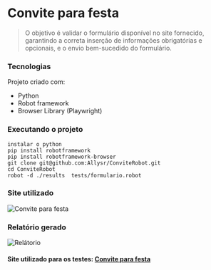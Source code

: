 # Convite para festa

> O objetivo é validar o formulário disponível no site fornecido,
> garantindo a correta inserção de informações obrigatórias e 
> opcionais, e o envio bem-sucedido do formulário. 

### Tecnologias
Projeto criado com:
* Python
* Robot framework
* Browser Library (Playwright)

###  Executando o projeto
```
instalar o python
pip install robotframework
pip install robotframework-browser
git clone git@github.com:Allysr/ConviteRobot.git
cd ConviteRobot
robot -d ./results  tests/formulario.robot
```

### Site utilizado
![Convite para festa](https://i.imgur.com/hUTcn8W.png)


### Relatório gerado
![Relátorio](https://i.imgur.com/Jk6wGu5.png)

#### Site utilizado para os testes: [Convite para festa](https://docs.google.com/forms/d/e/1FAIpQLSfErxd9vjo-CUulmhGsLBaX6G48qm94mKwRG5G0yBC7-10LCQ/viewform)